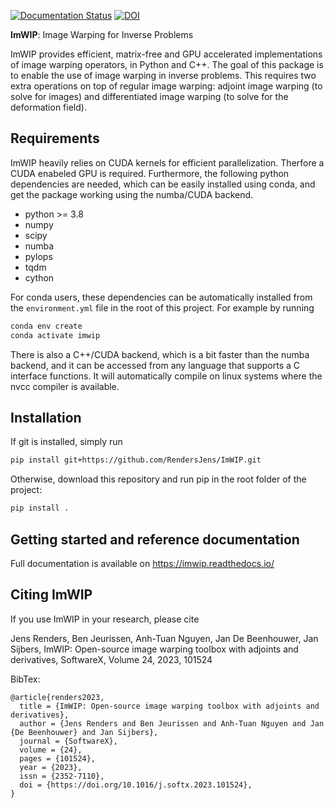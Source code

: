 [![Documentation Status](https://readthedocs.org/projects/imwip/badge/?version=latest)](https://imwip.readthedocs.io/en/latest/?badge=latest)
[![DOI](https://zenodo.org/badge/452688446.svg)](https://zenodo.org/badge/latestdoi/452688446)


**ImWIP**: Image Warping for Inverse Problems

ImWIP provides efficient, matrix-free and GPU accelerated implementations of image warping operators, in Python and C++. The goal of this package is to enable the use of image warping in inverse problems. This requires two extra operations on top of regular image warping: adjoint image warping (to solve for images) and differentiated image warping (to solve for the deformation field).


Requirements
------------

ImWIP heavily relies on CUDA kernels for efficient parallelization. Therfore a CUDA enabeled GPU is required. Furthermore, the following python dependencies are needed, which can be easily installed using conda, and get the package working using the numba/CUDA backend.

- python >= 3.8
- numpy
- scipy
- numba
- pylops
- tqdm
- cython

For conda users, these dependencies can be automatically installed from the `environment.yml` file in the root of this project. For example by running

```bash
conda env create
conda activate imwip
```

There is also a C++/CUDA backend, which is a bit faster than the numba backend, and it can
be accessed from any language that supports a C interface functions. It will automatically
compile on linux systems where the nvcc compiler is available.


Installation
------------

If git is installed, simply run

```bash
pip install git+https://github.com/RendersJens/ImWIP.git
```

Otherwise, download this repository and run pip in the root folder of the project:

```bash
pip install .
```

Getting started and reference documentation
-------------------------------------------
Full documentation is available on https://imwip.readthedocs.io/

Citing ImWIP
------------

If you use ImWIP in your research, please cite

Jens Renders, Ben Jeurissen, Anh-Tuan Nguyen, Jan De Beenhouwer, Jan Sijbers,
ImWIP: Open-source image warping toolbox with adjoints and derivatives,
SoftwareX,
Volume 24,
2023,
101524

BibTex:

```
@article{renders2023,
  title = {ImWIP: Open-source image warping toolbox with adjoints and derivatives},
  author = {Jens Renders and Ben Jeurissen and Anh-Tuan Nguyen and Jan {De Beenhouwer} and Jan Sijbers},
  journal = {SoftwareX},
  volume = {24},
  pages = {101524},
  year = {2023},
  issn = {2352-7110},
  doi = {https://doi.org/10.1016/j.softx.2023.101524},
}
```
